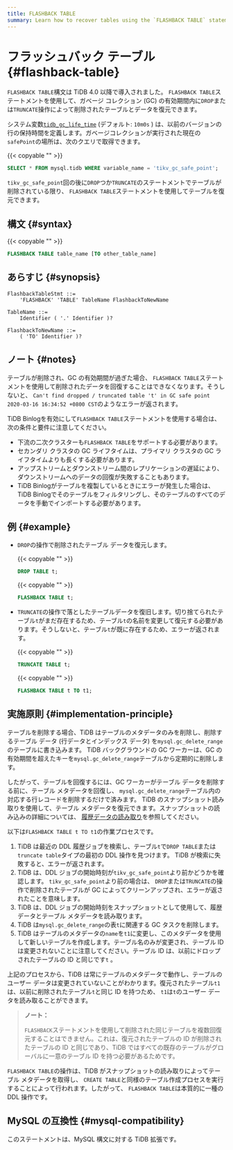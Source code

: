 ```yaml
---
title: FLASHBACK TABLE
summary: Learn how to recover tables using the `FLASHBACK TABLE` statement.
---
```


# フラッシュバック テーブル {#flashback-table}

`FLASHBACK TABLE`構文は TiDB 4.0 以降で導入されました。 `FLASHBACK TABLE`ステートメントを使用して、ガベージ コレクション (GC) の有効期間内に`DROP`または`TRUNCATE`操作によって削除されたテーブルとデータを復元できます。

システム変数[`tidb_gc_life_time`](/system-variables.md#tidb_gc_life_time-new-in-v50) (デフォルト: `10m0s` ) は、以前のバージョンの行の保持時間を定義します。ガベージコレクションが実行された現在の`safePoint`の場所は、次のクエリで取得できます。

{{< copyable "" >}}

```sql
SELECT * FROM mysql.tidb WHERE variable_name = 'tikv_gc_safe_point';
```

`tikv_gc_safe_point`回の後に`DROP`つか`TRUNCATE`のステートメントでテーブルが削除されている限り、 `FLASHBACK TABLE`ステートメントを使用してテーブルを復元できます。

## 構文 {#syntax}

{{< copyable "" >}}

```sql
FLASHBACK TABLE table_name [TO other_table_name]
```

## あらすじ {#synopsis}

```ebnf+diagram
FlashbackTableStmt ::=
    'FLASHBACK' 'TABLE' TableName FlashbackToNewName

TableName ::=
    Identifier ( '.' Identifier )?

FlashbackToNewName ::=
    ( 'TO' Identifier )?
```

## ノート {#notes}

テーブルが削除され、GC の有効期間が過ぎた場合、 `FLASHBACK TABLE`ステートメントを使用して削除されたデータを回復することはできなくなります。そうしないと、 `Can't find dropped / truncated table 't' in GC safe point 2020-03-16 16:34:52 +0800 CST`のようなエラーが返されます。

TiDB Binlogを有効にして`FLASHBACK TABLE`ステートメントを使用する場合は、次の条件と要件に注意してください。

-   下流の二次クラスターも`FLASHBACK TABLE`をサポートする必要があります。
-   セカンダリ クラスタの GC ライフタイムは、プライマリ クラスタの GC ライフタイムよりも長くする必要があります。
-   アップストリームとダウンストリーム間のレプリケーションの遅延により、ダウンストリームへのデータの回復が失敗することもあります。
-   TiDB Binlogがテーブルを複製しているときにエラーが発生した場合は、TiDB Binlogでそのテーブルをフィルタリングし、そのテーブルのすべてのデータを手動でインポートする必要があります。

## 例 {#example}

-   `DROP`の操作で削除されたテーブル データを復元します。

    {{< copyable "" >}}

    ```sql
    DROP TABLE t;
    ```

    {{< copyable "" >}}

    ```sql
    FLASHBACK TABLE t;
    ```

-   `TRUNCATE`の操作で落としたテーブルデータを復旧します。切り捨てられたテーブル`t`がまだ存在するため、テーブル`t`の名前を変更して復元する必要があります。そうしないと、テーブル`t`が既に存在するため、エラーが返されます。

    {{< copyable "" >}}

    ```sql
    TRUNCATE TABLE t;
    ```

    {{< copyable "" >}}

    ```sql
    FLASHBACK TABLE t TO t1;
    ```

## 実施原則 {#implementation-principle}

テーブルを削除する場合、TiDB はテーブルのメタデータのみを削除し、削除するテーブル データ (行データとインデックス データ) を`mysql.gc_delete_range`のテーブルに書き込みます。 TiDB バックグラウンドの GC ワーカーは、GC の有効期間を超えたキーを`mysql.gc_delete_range`テーブルから定期的に削除します。

したがって、テーブルを回復するには、GC ワーカーがテーブル データを削除する前に、テーブル メタデータを回復し、 `mysql.gc_delete_range`テーブル内の対応する行レコードを削除するだけで済みます。 TiDB のスナップショット読み取りを使用して、テーブル メタデータを復元できます。スナップショットの読み込みの詳細については、 [履歴データの読み取り](/read-historical-data.md)を参照してください。

以下は`FLASHBACK TABLE t TO t1`の作業プロセスです。

1.  TiDB は最近の DDL 履歴ジョブを検索し、テーブル`t`で`DROP TABLE`または`truncate table`タイプの最初の DDL 操作を見つけます。 TiDB が検索に失敗すると、エラーが返されます。
2.  TiDB は、DDL ジョブの開始時刻が`tikv_gc_safe_point`より前かどうかを確認します。 `tikv_gc_safe_point`より前の場合は、 `DROP`または`TRUNCATE`の操作で削除されたテーブルが GC によってクリーンアップされ、エラーが返されたことを意味します。
3.  TiDB は、DDL ジョブの開始時刻をスナップショットとして使用して、履歴データとテーブル メタデータを読み取ります。
4.  TiDB は`mysql.gc_delete_range`の表`t`に関連する GC タスクを削除します。
5.  TiDB はテーブルのメタデータの`name`を`t1`に変更し、このメタデータを使用して新しいテーブルを作成します。テーブル名のみが変更され、テーブル ID は変更されないことに注意してください。テーブル ID は、以前にドロップされたテーブルの ID と同じです`t` 。

上記のプロセスから、TiDB は常にテーブルのメタデータで動作し、テーブルのユーザー データは変更されていないことがわかります。復元されたテーブル`t1`は、以前に削除されたテーブル`t`と同じ ID を持つため、 `t1`は`t`のユーザー データを読み取ることができます。

> **ノート：**
>
> `FLASHBACK`ステートメントを使用して削除された同じテーブルを複数回復元することはできません。これは、復元されたテーブルの ID が削除されたテーブルの ID と同じであり、TiDB ではすべての既存のテーブルがグローバルに一意のテーブル ID を持つ必要があるためです。

`FLASHBACK TABLE`の操作は、TiDB がスナップショットの読み取りによってテーブル メタデータを取得し、 `CREATE TABLE`と同様のテーブル作成プロセスを実行することによって行われます。したがって、 `FLASHBACK TABLE`は本質的に一種の DDL 操作です。

## MySQL の互換性 {#mysql-compatibility}

このステートメントは、MySQL 構文に対する TiDB 拡張です。
